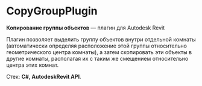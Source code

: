 # CopyGroupPlugin

**Копирование группы объектов** — плагин для Autodesk Revit

Плагин позволяет выделить группу объектов внутри отдельной комнаты (автоматически определяя расположение этой группы относительно геометрического центра комнаты), 
а затем скопировать эти объекты в другие комнаты, располагая их с таким же смещением относительно центра этих комнат.

Стек: **C#, AutodeskRevit API**.

